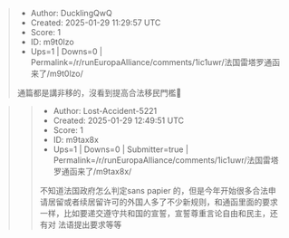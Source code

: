 > - Author: DucklingQwQ
> - Created: 2025-01-29 11:29:57 UTC
> - Score: 1
> - ID: m9t0lzo
> - Ups=1 | Downs=0 | Permalink=/r/runEuropaAlliance/comments/1ic1uwr/法国雷塔罗通函来了/m9t0lzo/
>
> 通篇都是講非移的，沒看到提高合法移民門檻🤔

>> - Author: Lost-Accident-5221
>> - Created: 2025-01-29 12:49:51 UTC
>> - Score: 1
>> - ID: m9tax8x
>> - Ups=1 | Downs=0 | Submitter=true | Permalink=/r/runEuropaAlliance/comments/1ic1uwr/法国雷塔罗通函来了/m9tax8x/
>>
>> 不知道法国政府怎么判定sans papier 的，但是今年开始很多合法申请居留或者续居留许可的外国人多了不少新规则，和通函里面的要求一样，比如要递交遵守共和国的宣誓，宣誓尊重言论自由和民主，还有对 法语提出要求等等
